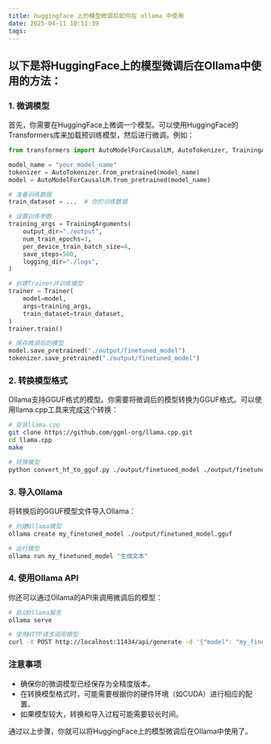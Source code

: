 ```yaml
---
title: huggingface 上的模型微调后如何在 ollama 中使用
date: 2025-04-11 10:51:39
tags:
---
```



## 以下是将HuggingFace上的模型微调后在Ollama中使用的方法：

### 1. 微调模型
首先，你需要在HuggingFace上微调一个模型。可以使用HuggingFace的Transformers库来加载预训练模型，然后进行微调。例如：
```python
from transformers import AutoModelForCausalLM, AutoTokenizer, TrainingArguments, Trainer

model_name = "your_model_name"
tokenizer = AutoTokenizer.from_pretrained(model_name)
model = AutoModelForCausalLM.from_pretrained(model_name)

# 准备训练数据
train_dataset = ...  # 你的训练数据

# 设置训练参数
training_args = TrainingArguments(
    output_dir="./output",
    num_train_epochs=3,
    per_device_train_batch_size=4,
    save_steps=500,
    logging_dir="./logs",
)

# 创建Trainer并训练模型
trainer = Trainer(
    model=model,
    args=training_args,
    train_dataset=train_dataset,
)
trainer.train()

# 保存微调后的模型
model.save_pretrained("./output/finetuned_model")
tokenizer.save_pretrained("./output/finetuned_model")
```


### 2. 转换模型格式
Ollama支持GGUF格式的模型。你需要将微调后的模型转换为GGUF格式。可以使用llama.cpp工具来完成这个转换：
```bash
# 安装llama.cpp
git clone https://github.com/ggml-org/llama.cpp.git
cd llama.cpp
make

# 转换模型
python convert_hf_to_gguf.py ./output/finetuned_model ./output/finetuned_model.gguf
```


### 3. 导入Ollama
将转换后的GGUF模型文件导入Ollama：
```bash
# 创建Ollama模型
ollama create my_finetuned_model ./output/finetuned_model.gguf

# 运行模型
ollama run my_finetuned_model "生成文本"
```


### 4. 使用Ollama API
你还可以通过Ollama的API来调用微调后的模型：
```bash
# 启动Ollama服务
ollama serve

# 使用HTTP请求调用模型
curl -X POST http://localhost:11434/api/generate -d '{"model": "my_finetuned_model", "prompt": "生成文本"}'
```


### 注意事项
- 确保你的微调模型已经保存为全精度版本。
- 在转换模型格式时，可能需要根据你的硬件环境（如CUDA）进行相应的配置。
- 如果模型较大，转换和导入过程可能需要较长时间。

通过以上步骤，你就可以将HuggingFace上的模型微调后在Ollama中使用了。